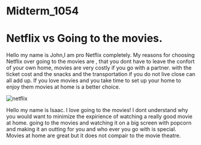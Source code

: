 # Midterm_1054
<h1>Netflix vs Going to the movies.</h1>
<p>Hello my name is John,I am pro Netflix completely. My reasons for choosing Netflix over going to the movies are , that you dont have to leave the confort of your own home, movies are very costly if you go with a partner. with the ticket cost and the snacks and the transportation if you do not live close can all add up. If you love movies and you take time to set up your home to enjoy them movies at home is a better choice.</p>

![netflix](https://user-images.githubusercontent.com/59713229/97338079-70493780-1857-11eb-9474-8caba3660cca.jpg)

<p>Hello my name is Isaac. I love going to the movies! I dont understand why you would want to minimize the expirience of watching a really good movie at home. going to the movies and watching it on a big screen with popcorn and making it an outting for you and who ever you go with is special. Movies at home are great but it does not compair to the movie theatre.</P>
